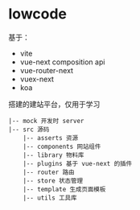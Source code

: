 # lowcode

基于：

- vite
- vue-next composition api
- vue-router-next
- vuex-next
- koa

搭建的建站平台，仅用于学习

```
|-- mock 开发时 server
|-- src 源码
    |-- asserts 资源
    |-- components 网站组件
    |-- library 物料库
    |-- plugins 基于 vue-next 的插件
    |-- router 路由
    |-- store 状态管理
    |-- template 生成页面模板
    |-- utils 工具库
```


